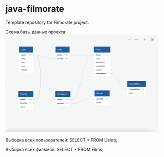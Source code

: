 # java-filmorate
Template repository for Filmorate project.

Схема базы данных проекта:
![Схема базы данных](Filmorate_database.png)

Выборка всех пользователей:
SELECT * FROM Users;

Выборка всех фильмов:
SELECT * FROM Films;

